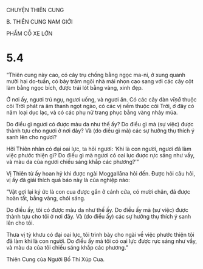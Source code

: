 CHUYỆN THIÊN CUNG

B. THIÊN CUNG NAM GIỚI

PHẨM CỖ XE LỚN

# 5.4

“Thiên cung này cao, có cây trụ chống bằng ngọc ma-ni, ở xung quanh mười hai do-tuần, có bảy trăm ngôi nhà mái nhọn cao sang với các cây cột làm bằng ngọc bích, được trải lót bằng vàng, xinh đẹp.

Ở nơi ấy, ngươi trú ngụ, ngươi uống, và ngươi ăn. Có các cây đàn _vīṇā_ thuộc cõi Trời phát ra âm thanh ngọt ngào, có các vị nếm thuộc cõi Trời, ở đây có năm loại dục lạc, và có các phụ nữ trang phục bằng vàng nhảy múa.

Do điều gì ngươi có được màu da như thế ấy? Do điều gì mà (sự việc) được thành tựu cho ngươi ở nơi đây? Và (do điều gì mà) các sự hưởng thụ thích ý sanh lên cho ngươi?

Hỡi Thiên nhân có đại oai lực, ta hỏi ngươi: ‘Khi là con người, ngươi đã làm việc phước thiện gì? Do điều gì mà ngươi có oai lực được rực sáng như vầy, và màu da của ngươi chiếu sáng khắp các phương?’”

Vị Thiên tử ấy hoan hỷ khi được ngài Moggallāna hỏi đến. Ðược hỏi câu hỏi, vị ấy đã giải thích quả báo này là của nghiệp nào:

“Vật gợi lại ký ức là con cua được gắn ở cánh cửa, có mười chân, đã được hoàn tất, bằng vàng, chói sáng.

Do điều ấy, tôi có được màu da như thế ấy. Do điều ấy mà (sự việc) được thành tựu cho tôi ở nơi đây. Và (do điều ấy) các sự hưởng thụ thích ý sanh lên cho tôi.

Thưa vị tỳ khưu có đại oai lực, tôi trình bày cho ngài về việc phước thiện tôi đã làm khi là con người. Do điều ấy mà tôi có oai lực được rực sáng như vầy, và màu da của tôi chiếu sáng khắp các phương.”

Thiên Cung của Người Bố Thí Xúp Cua.
